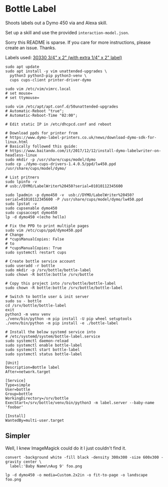 # Bottle Label

Shoots labels out a Dymo 450 via and Alexa skill.

Set up a skill and use the provided `interaction-model.json`. 

Sorry this README is sparse. If you care for more instructions,
please create an issue. Thanks.

Labels used:
[30330 3/4" x 2" (with extra 1/4" x 2" label)](https://www.amazon.com/gp/product/B06X99NHX2)

```shell
sudo apt update
sudo apt install -y vim unattended-upgrades \
  python3 python3-pip python3-venv \
  cups cups-client printer-driver-dymo

sudo vim /etc/vim/vimrc.local
# set mouse=
# set ttymouse=

sudo vim /etc/apt/apt.conf.d/50unattended-upgrades
# Automatic-Reboot "true";
# Automatic-Reboot-Time "02:00";

# Edit static IP in /etc/dhcpcd.conf and reboot

# Download ppds for printer from
# https://www.dymo-label-printers.co.uk/news/download-dymo-sdk-for-linux.html
# Basically followed this guide:
# https://www.baitando.com/it/2017/12/12/install-dymo-labelwriter-on-headless-linux
sudo mkdir -p /usr/share/cups/model/dymo
sudo cp ./dymo-cups-drivers-1.4.0.5/ppd/lw450.ppd /usr/share/cups/model/dymo/

# List pritners
sudo lpinfo -v
# usb://DYMO/LabelWriter%20450?serial=01010112345600

sudo lpadmin -p dymo450 -v  usb://DYMO/LabelWriter%20450?serial=01010112345600 -P /usr/share/cups/model/dymo/lw450.ppd
sudo lpstat -v
sudo cupsenable dymo450
sudo cupsaccept dymo450
lp -d dymo450 <(echo hello)

# Fix the PPD to print multiple pages
sudo vim /etc/cups/ppd/dymo450.ppd
# Change
# *cupsManualCopies: False
# to
# *cupsManualCopies: True
sudo systemctl restart cups

# Create bottle service account
sudo useradd -r bottle
sudo mkdir -p /srv/bottle/bottle-label 
sudo chown -R bottle:bottle /srv/bottle

# Copy this project into /srv/bottle/bottle-label
sudo chown -R bottle:bottle /srv/bottle/bottle-label

# Switch to bottle user & init server
sudo su - bottle
cd /srv/bottle/bottle-label
exit
python3 -m venv venv
./venv/bin/python -m pip install -U pip wheel setuptools
./venv/bin/python -m pip install -e ./bottle-label

# Install the below systemd service into
# /etc/systemd/system/bottle-label.service
sudo systemctl daemon-reload
sudo systemctl enable bottle-label
sudo systemctl start bottle-label
sudo systemctl status bottle-label
```

```text
[Unit]
Description=Bottle label
After=network.target

[Service]
Type=simple
User=bottle
Group=bottle
WorkingDirectory=/srv/bottle
ExecStart=/srv/bottle/venv/bin/python3 -m label.server --baby-name 'foobar'

[Install]
WantedBy=multi-user.target
```

## Simpler

Well, I knew ImageMagick could do it I just couldn't find it.

```
convert -background white -fill black -density 300x300 -size 600x300 -gravity center \
  label:'Baby Name\nAug 9' foo.png

lp -d dymo450 -o media=Custom.2x2in -o fit-to-page -o landscape foo.png
```
